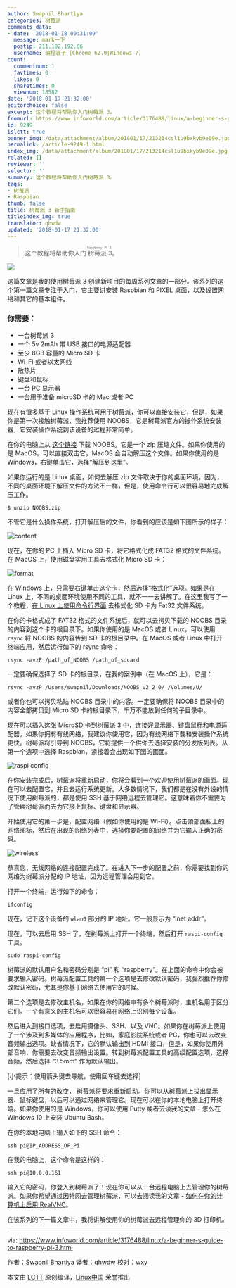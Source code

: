 ```yaml
---
author: Swapnil Bhartiya
categories: 树莓派
comments_data:
- date: '2018-01-18 09:31:09'
  message: mark一下
  postip: 211.102.192.66
  username: 编程浪子 [Chrome 62.0|Windows 7]
count:
  commentnum: 1
  favtimes: 0
  likes: 0
  sharetimes: 0
  viewnum: 18582
date: '2018-01-17 21:32:00'
editorchoice: false
excerpt: 这个教程将帮助你入门树莓派 3。
fromurl: https://www.infoworld.com/article/3176488/linux/a-beginner-s-guide-to-raspberry-pi-3.html
id: 9249
islctt: true
banner_img: /data/attachment/album/201801/17/213214csl1u9bxkyb9e09e.jpg
permalink: /article-9249-1.html
index_img: /data/attachment/album/201801/17/213214csl1u9bxkyb9e09e.jpg.thumb.jpg
related: []
reviewer: ''
selector: ''
summary: 这个教程将帮助你入门树莓派 3。
tags:
- 树莓派
- Raspbian
thumb: false
title: 树莓派 3 新手指南
titleindex_img: true
translator: qhwdw
updated: '2018-01-17 21:32:00'
---
```



> 
> 这个教程将帮助你入门<ruby> 树莓派 3 <rt>  Raspberry Pi 3 </rt></ruby>。
> 
> 
> 


![](/data/attachment/album/201801/17/213214csl1u9bxkyb9e09e.jpg)


这篇文章是我的使用树莓派 3 创建新项目的每周系列文章的一部分。该系列的这个第一篇文章专注于入门，它主要讲安装 Raspbian 和 PIXEL 桌面，以及设置网络和其它的基本组件。


### 你需要：


* 一台树莓派 3
* 一个 5v 2mAh 带 USB 接口的电源适配器
* 至少 8GB 容量的 Micro SD 卡
* Wi-Fi 或者以太网线
* 散热片
* 键盘和鼠标
* 一台 PC 显示器
* 一台用于准备 microSD 卡的 Mac 或者 PC


现在有很多基于 Linux 操作系统可用于树莓派，你可以直接安装它，但是，如果你是第一次接触树莓派，我推荐使用 NOOBS，它是树莓派官方的操作系统安装器，它安装操作系统到该设备的过程非常简单。


在你的电脑上从 [这个链接](https://www.raspberrypi.org/downloads/noobs/) 下载 NOOBS。它是一个 zip 压缩文件。如果你使用的是 MacOS，可以直接双击它，MacOS 会自动解压这个文件。如果你使用的是 Windows，右键单击它，选择“解压到这里”。


如果你运行的是 Linux 桌面，如何去解压 zip 文件取决于你的桌面环境，因为，不同的桌面环境下解压文件的方法不一样，但是，使用命令行可以很容易地完成解压工作。



```
$ unzip NOOBS.zip

```

不管它是什么操作系统，打开解压后的文件，你看到的应该是如下图所示的样子：


![content](/data/attachment/album/201801/17/213216vqvblu6pzb4b46kt.jpg)


现在，在你的 PC 上插入 Micro SD 卡，将它格式化成 FAT32 格式的文件系统。在 MacOS 上，使用磁盘实用工具去格式化 Micro SD 卡：


![format](/data/attachment/album/201801/17/213218sz8ii818igx88858.jpg)


在 Windows 上，只需要右键单击这个卡，然后选择“格式化”选项。如果是在 Linux 上，不同的桌面环境使用不同的工具，就不一一去讲解了。在这里我写了一个教程，[在 Linux 上使用命令行界面](http://www.cio.com/article/3176034/linux/how-to-format-an-sd-card-in-linux.html) 去格式化 SD 卡为 Fat32 文件系统。


在你的卡格式成了 FAT32 格式的文件系统后，就可以去拷贝下载的 NOOBS 目录的内容到这个卡的根目录下。如果你使用的是 MacOS 或者 Linux，可以使用 `rsync` 将 NOOBS 的内容传到 SD 卡的根目录中。在 MacOS 或者 Linux 中打开终端应用，然后运行如下的 rsync 命令：



```
rsync -avzP /path_of_NOOBS /path_of_sdcard

```

一定要确保选择了 SD 卡的根目录，在我的案例中（在 MacOS 上），它是：



```
rsync -avzP /Users/swapnil/Downloads/NOOBS_v2_2_0/ /Volumes/U/

```

或者你也可以拷贝粘贴 NOOBS 目录中的内容。一定要确保将 NOOBS 目录中的内容全部拷贝到 Micro SD 卡的根目录下，千万不能放到任何的子目录中。


现在可以插入这张 MicroSD 卡到树莓派 3 中，连接好显示器、键盘鼠标和电源适配器。如果你拥有有线网络，我建议你使用它，因为有线网络下载和安装操作系统更快。树莓派将引导到 NOOBS，它将提供一个供你去选择安装的分发版列表。从第一个选项中选择 Raspbian，紧接着会出现如下图的画面。


![raspi config](/data/attachment/album/201801/17/213219fkpdee1481k13u5v.jpg)


在你安装完成后，树莓派将重新启动，你将会看到一个欢迎使用树莓派的画面。现在可以去配置它，并且去运行系统更新。大多数情况下，我们都是在没有外设的情况下使用树莓派的，都是使用 SSH 基于网络远程去管理它。这意味着你不需要为了管理树莓派而去为它接上鼠标、键盘和显示器。


开始使用它的第一步是，配置网络（假如你使用的是 Wi-Fi）。点击顶部面板上的网络图标，然后在出现的网络列表中，选择你要配置的网络并为它输入正确的密码。


![wireless](/data/attachment/album/201801/17/213225qbb3zgia3ivs9b3r.jpg)


恭喜您，无线网络的连接配置完成了。在进入下一步的配置之前，你需要找到你的网络为树莓派分配的 IP 地址，因为远程管理会用到它。


打开一个终端，运行如下的命令：



```
ifconfig

```

现在，记下这个设备的 `wlan0` 部分的 IP 地址。它一般显示为 “inet addr”。


现在，可以去启用 SSH 了，在树莓派上打开一个终端，然后打开 `raspi-config` 工具。



```
sudo raspi-config

```

树莓派的默认用户名和密码分别是 “pi” 和 “raspberry”。在上面的命令中你会被要求输入密码。树莓派配置工具的第一个选项是去修改默认密码，我强烈推荐你修改默认密码，尤其是你基于网络去使用它的时候。


第二个选项是去修改主机名，如果在你的网络中有多个树莓派时，主机名用于区分它们。一个有意义的主机名可以很容易在网络上识别每个设备。


然后进入到接口选项，去启用摄像头、SSH、以及 VNC。如果你在树莓派上使用了一个涉及到多媒体的应用程序，比如，家庭影院系统或者 PC，你也可以去改变音频输出选项。缺省情况下，它的默认输出到 HDMI 接口，但是，如果你使用外部音响，你需要去改变音频输出设置。转到树莓派配置工具的高级配置选项，选择音频，然后选择 “3.5mm” 作为默认输出。


[小提示：使用箭头键去导航，使用回车键去选择]


一旦应用了所有的改变， 树莓派将要求重新启动。你可以从树莓派上拔出显示器、鼠标键盘，以后可以通过网络来管理它。现在可以在你的本地电脑上打开终端。如果你使用的是 Windows，你可以使用 Putty 或者去读我的文章 - 怎么在 Windows 10 上安装 Ubuntu Bash。


在你的本地电脑上输入如下的 SSH 命令：



```
ssh pi@IP_ADDRESS_OF_Pi

```

在我的电脑上，这个命令是这样的：



```
ssh pi@10.0.0.161

```

输入它的密码，你登入到树莓派了！现在你可以从一台远程电脑上去管理你的树莓派。如果你希望通过因特网去管理树莓派，可以去阅读我的文章 - [如何在你的计算机上启用 RealVNC](http://www.infoworld.com/article/3171682/internet-of-things/how-to-access-your-raspberry-pi-remotely-over-the-internet.html)。


在该系列的下一篇文章中，我将讲解使用你的树莓派去远程管理你的 3D 打印机。




---


via: <https://www.infoworld.com/article/3176488/linux/a-beginner-s-guide-to-raspberry-pi-3.html>


作者：[Swapnil Bhartiya](https://www.infoworld.com/author/Swapnil-Bhartiya/) 译者：[qhwdw](https://github.com/qhwdw) 校对：[wxy](https://github.com/wxy)


本文由 [LCTT](https://github.com/LCTT/TranslateProject) 原创编译，[Linux中国](https://linux.cn/) 荣誉推出